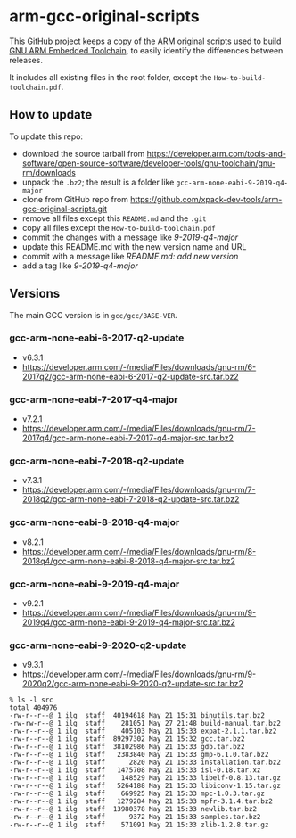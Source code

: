 # arm-gcc-original-scripts

This [GitHub project](https://github.com/xpack-dev-tools/arm-gcc-original-scripts.git) 
keeps a copy of the ARM original scripts used to build
[GNU ARM Embedded Toolchain](https://developer.arm.com/open-source/gnu-toolchain/gnu-rm),
to easily identify the differences between releases.

It includes all existing files in the root folder, except the
`How-to-build-toolchain.pdf`.

## How to update

To update this repo:

- download the source tarball from https://developer.arm.com/tools-and-software/open-source-software/developer-tools/gnu-toolchain/gnu-rm/downloads
- unpack the `.bz2`; the result is a folder like
`gcc-arm-none-eabi-9-2019-q4-major`
- clone from GitHub repo from https://github.com/xpack-dev-tools/arm-gcc-original-scripts.git
- remove all files except this `README.md` and the `.git`
- copy all files except the `How-to-build-toolchain.pdf`
- commit the changes with a message like _9-2019-q4-major_
- update this README.md with the new version name and URL
- commit with a message like _README.md: add new version_
- add a tag like _9-2019-q4-major_

## Versions

The main GCC version is in `gcc/gcc/BASE-VER`.

### gcc-arm-none-eabi-6-2017-q2-update

- v6.3.1
- https://developer.arm.com/-/media/Files/downloads/gnu-rm/6-2017q2/gcc-arm-none-eabi-6-2017-q2-update-src.tar.bz2

### gcc-arm-none-eabi-7-2017-q4-major

- v7.2.1
- https://developer.arm.com/-/media/Files/downloads/gnu-rm/7-2017q4/gcc-arm-none-eabi-7-2017-q4-major-src.tar.bz2

### gcc-arm-none-eabi-7-2018-q2-update

- v7.3.1
- https://developer.arm.com/-/media/Files/downloads/gnu-rm/7-2018q2/gcc-arm-none-eabi-7-2018-q2-update-src.tar.bz2

### gcc-arm-none-eabi-8-2018-q4-major

- v8.2.1
- https://developer.arm.com/-/media/Files/downloads/gnu-rm/8-2018q4/gcc-arm-none-eabi-8-2018-q4-major-src.tar.bz2

### gcc-arm-none-eabi-9-2019-q4-major

- v9.2.1
- https://developer.arm.com/-/media/Files/downloads/gnu-rm/9-2019q4/gcc-arm-none-eabi-9-2019-q4-major-src.tar.bz2

### gcc-arm-none-eabi-9-2020-q2-update

- v9.3.1
- https://developer.arm.com/-/media/Files/downloads/gnu-rm/9-2020q2/gcc-arm-none-eabi-9-2020-q2-update-src.tar.bz2

```
% ls -l src
total 404976
-rw-r--r--@ 1 ilg  staff  40194618 May 21 15:31 binutils.tar.bz2
-rw-rw-r--@ 1 ilg  staff    281051 May 27 21:48 build-manual.tar.bz2
-rw-r--r--@ 1 ilg  staff    405103 May 21 15:33 expat-2.1.1.tar.bz2
-rw-r--r--@ 1 ilg  staff  89297302 May 21 15:32 gcc.tar.bz2
-rw-r--r--@ 1 ilg  staff  38102986 May 21 15:33 gdb.tar.bz2
-rw-r--r--@ 1 ilg  staff   2383840 May 21 15:33 gmp-6.1.0.tar.bz2
-rw-r--r--@ 1 ilg  staff      2820 May 21 15:33 installation.tar.bz2
-rw-r--r--@ 1 ilg  staff   1475708 May 21 15:33 isl-0.18.tar.xz
-rw-r--r--@ 1 ilg  staff    148529 May 21 15:33 libelf-0.8.13.tar.gz
-rw-r--r--@ 1 ilg  staff   5264188 May 21 15:33 libiconv-1.15.tar.gz
-rw-r--r--@ 1 ilg  staff    669925 May 21 15:33 mpc-1.0.3.tar.gz
-rw-r--r--@ 1 ilg  staff   1279284 May 21 15:33 mpfr-3.1.4.tar.bz2
-rw-r--r--@ 1 ilg  staff  13980378 May 21 15:33 newlib.tar.bz2
-rw-r--r--@ 1 ilg  staff      9372 May 21 15:33 samples.tar.bz2
-rw-r--r--@ 1 ilg  staff    571091 May 21 15:33 zlib-1.2.8.tar.gz
```
